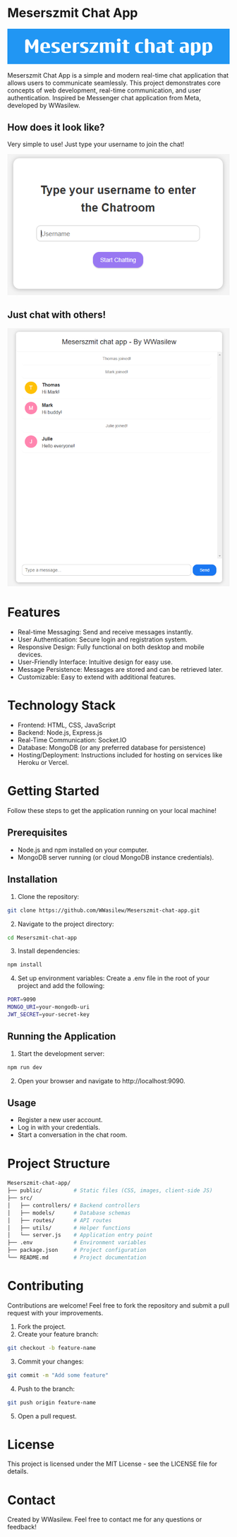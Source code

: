 # Meserszmit Chat App

![image alt](https://github.com/WWasilew/Meserszmit-chat-app/blob/c1d5ee84c997064af517e963f1c1a9afe1f1b4eb/meserszmit_chat/chat/chat/Meserszmit_chat_app.png)


Meserszmit Chat App is a simple and modern real-time chat application that allows users to communicate seamlessly. This project demonstrates core concepts of web development, real-time communication, and user authentication. Inspired be Messenger chat application from Meta, developed by WWasilew.

## How does it look like?

Very simple to use! Just type your username to join the chat!

![image alt](https://github.com/WWasilew/Meserszmit-chat-app/blob/c1d5ee84c997064af517e963f1c1a9afe1f1b4eb/meserszmit_chat/chat/chat/meserszmit_logging.png) 

## Just chat with others!
![image alt](https://github.com/WWasilew/Meserszmit-chat-app/blob/69b67adafddda8a8decac6b78c0e2d8569635e51/meserszmit_chat/chat/chat/chat.png)

# Features

- Real-time Messaging: Send and receive messages instantly.
- User Authentication: Secure login and registration system.
- Responsive Design: Fully functional on both desktop and mobile devices.
- User-Friendly Interface: Intuitive design for easy use.
- Message Persistence: Messages are stored and can be retrieved later.
- Customizable: Easy to extend with additional features.

# Technology Stack

- Frontend: HTML, CSS, JavaScript
- Backend: Node.js, Express.js
- Real-Time Communication: Socket.IO
- Database: MongoDB (or any preferred database for persistence)
- Hosting/Deployment: Instructions included for hosting on services like Heroku or Vercel.

# Getting Started

Follow these steps to get the application running on your local machine!

## Prerequisites

- Node.js and npm installed on your computer.
- MongoDB server running (or cloud MongoDB instance credentials).

## Installation

1. Clone the repository:
````bash
git clone https://github.com/WWasilew/Meserszmit-chat-app.git
````
2. Navigate to the project directory:
````bash
cd Meserszmit-chat-app
````
3. Install dependencies:
````bash
npm install
````
4. Set up environment variables: Create a .env file in the root of your project and add the following:
````bash
PORT=9090
MONGO_URI=your-mongodb-uri
JWT_SECRET=your-secret-key
````
## Running the Application

1. Start the development server:
````bash
npm run dev
````
2. Open your browser and navigate to http://localhost:9090.

## Usage

- Register a new user account.
- Log in with your credentials.
- Start a conversation in the chat room.

# Project Structure
````bash
Meserszmit-chat-app/
├── public/          # Static files (CSS, images, client-side JS)
├── src/
│   ├── controllers/ # Backend controllers
│   ├── models/      # Database schemas
│   ├── routes/      # API routes
│   ├── utils/       # Helper functions
│   └── server.js    # Application entry point
├── .env             # Environment variables
├── package.json     # Project configuration
└── README.md        # Project documentation
````
# Contributing

Contributions are welcome! Feel free to fork the repository and submit a pull request with your improvements.

1. Fork the project.
2. Create your feature branch:
````bash
git checkout -b feature-name
````
3. Commit your changes:
````bash
git commit -m "Add some feature"
````
4. Push to the branch:
````bash
git push origin feature-name
````
5. Open a pull request.

# License

This project is licensed under the MIT License - see the LICENSE file for details.

# Contact

Created by WWasilew. Feel free to contact me for any questions or feedback!
